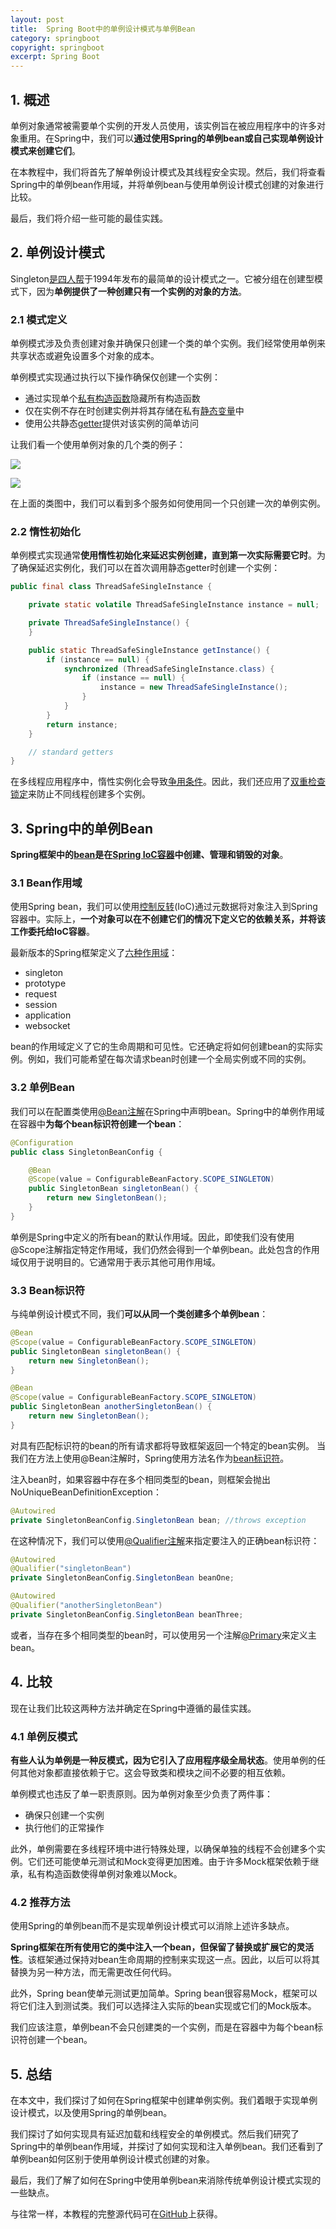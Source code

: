 ```yaml
---
layout: post
title:  Spring Boot中的单例设计模式与单例Bean
category: springboot
copyright: springboot
excerpt: Spring Boot
---
```


## 1. 概述

单例对象通常被需要单个实例的开发人员使用，该实例旨在被应用程序中的许多对象重用。在Spring中，我们可以**通过使用Spring的单例bean或自己实现单例设计模式来创建它们**。

在本教程中，我们将首先了解单例设计模式及其线程安全实现。然后，我们将查看Spring中的单例bean作用域，并将单例bean与使用单例设计模式创建的对象进行比较。

最后，我们将介绍一些可能的最佳实践。

## 2. 单例设计模式

Singleton[是四人帮](https://www.baeldung.com/creational-design-patterns)于1994年发布的最简单的设计模式之一。它被分组在创建型模式下，因为**单例提供了一种创建只有一个实例的对象的方法**。

### 2.1 模式定义

单例模式涉及负责创建对象并确保只创建一个类的单个实例。我们经常使用单例来共享状态或避免设置多个对象的成本。

单例模式实现通过执行以下操作确保仅创建一个实例：

-   通过实现单个[私有构造函数](https://www.baeldung.com/java-private-constructors#:~:text=Private%20constructors%20allow%20us%20to,is%20known%20as%20constructor%20delegation.)隐藏所有构造函数
-   仅在实例不存在时创建实例并将其存储在私有[静态变量](https://www.baeldung.com/java-static)中
-   使用公共静态[getter](https://www.baeldung.com/java-why-getters-setters)提供对该实例的简单访问

让我们看一个使用单例对象的几个类的例子：

<img src="../assets/img.png">

![](/assets/images/2023/springboot/springboot3singletonbean01.png)

在上面的类图中，我们可以看到多个服务如何使用同一个只创建一次的单例实例。

### 2.2 惰性初始化

单例模式实现通常**使用惰性初始化来延迟实例创建，直到第一次实际需要它时**。为了确保延迟实例化，我们可以在首次调用静态getter时创建一个实例：

```java
public final class ThreadSafeSingleInstance {

    private static volatile ThreadSafeSingleInstance instance = null;

    private ThreadSafeSingleInstance() {
    }

    public static ThreadSafeSingleInstance getInstance() {
        if (instance == null) {
            synchronized (ThreadSafeSingleInstance.class) {
                if (instance == null) {
                    instance = new ThreadSafeSingleInstance();
                }
            }
        }
        return instance;
    }

    // standard getters
}
```

在多线程应用程序中，惰性实例化会导致[争用条件](https://www.baeldung.com/java-common-concurrency-pitfalls)。因此，我们还应用了[双重检查锁定](https://www.baeldung.com/java-singleton-double-checked-locking)来防止不同线程创建多个实例。

## 3. Spring中的单例Bean

**Spring框架中的[bean](https://www.baeldung.com/spring-bean)是在[Spring IoC容器](https://www.baeldung.com/inversion-control-and-dependency-injection-in-spring)中创建、管理和销毁的对象**。

### 3.1 Bean作用域

使用Spring bean，我们可以使用[控制反转](https://www.baeldung.com/inversion-control-and-dependency-injection-in-spring)(IoC)通过元数据将对象注入到Spring容器中。实际上，**一个对象可以在不创建它们的情况下定义它的依赖关系，并将该工作委托给IoC容器**。

最新版本的Spring框架定义了[六种作用域](https://www.baeldung.com/spring-bean-scopes)：

-   singleton
-   prototype
-   request
-   session
-   application
-   websocket

bean的作用域定义了它的生命周期和可见性。它还确定将如何创建bean的实际实例。例如，我们可能希望在每次请求bean时创建一个全局实例或不同的实例。

### 3.2 单例Bean

我们可以在配置类使用[@Bean注解](https://www.baeldung.com/spring-bean-annotations)在Spring中声明bean。Spring中的单例作用域在容器中**为每个bean标识符创建一个bean**：

```java
@Configuration
public class SingletonBeanConfig {

    @Bean
    @Scope(value = ConfigurableBeanFactory.SCOPE_SINGLETON)
    public SingletonBean singletonBean() {
        return new SingletonBean();
    }
}
```

单例是Spring中定义的所有bean的默认作用域。因此，即使我们没有使用@Scope注解指定特定作用域，我们仍然会得到一个单例bean。此处包含的作用域仅用于说明目的。它通常用于表示其他可用作用域。

### 3.3 Bean标识符

与纯单例设计模式不同，我们**可以从同一个类创建多个单例bean**：

```java
@Bean
@Scope(value = ConfigurableBeanFactory.SCOPE_SINGLETON)
public SingletonBean singletonBean() {
    return new SingletonBean();
}

@Bean
@Scope(value = ConfigurableBeanFactory.SCOPE_SINGLETON)
public SingletonBean anotherSingletonBean() {
    return new SingletonBean();
}
```

对具有匹配标识符的bean的所有请求都将导致框架返回一个特定的bean实例。 当我们在方法上使用@Bean注解时，Spring使用方法名作为[bean标识符](https://www.baeldung.com/spring-bean-names)。

注入bean时，如果容器中存在多个相同类型的bean，则框架会抛出NoUniqueBeanDefinitionException：

```java
@Autowired
private SingletonBeanConfig.SingletonBean bean; //throws exception
```

在这种情况下，我们可以使用[@Qualifier注解](https://www.baeldung.com/spring-qualifier-annotation)来指定要注入的正确bean标识符：

```java
@Autowired
@Qualifier("singletonBean")
private SingletonBeanConfig.SingletonBean beanOne;

@Autowired
@Qualifier("anotherSingletonBean")
private SingletonBeanConfig.SingletonBean beanThree;
```

或者，当存在多个相同类型的bean时，可以使用另一个注解[@Primary](https://www.baeldung.com/spring-primary)来定义主bean。

## 4. 比较

现在让我们比较这两种方法并确定在Spring中遵循的最佳实践。

### 4.1 单例反模式

**有些人认为单例是一种反模式，因为它引入了应用程序级全局状态**。使用单例的任何其他对象都直接依赖于它。这会导致类和模块之间不必要的相互依赖。

单例模式也违反了单一职责原则。因为单例对象至少负责了两件事：

-   确保只创建一个实例
-   执行他们的正常操作

此外，单例需要在多线程环境中进行特殊处理，以确保单独的线程不会创建多个实例。它们还可能使单元测试和Mock变得更加困难。由于许多Mock框架依赖于继承，私有构造函数使得单例对象难以Mock。

### 4.2 推荐方法

使用Spring的单例bean而不是实现单例设计模式可以消除上述许多缺点。

**Spring框架在所有使用它的类中注入一个bean，但保留了替换或扩展它的灵活性**。该框架通过保持对bean生命周期的控制来实现这一点。因此，以后可以将其替换为另一种方法，而无需更改任何代码。

此外，Spring bean使单元测试更加简单。Spring bean很容易Mock，框架可以将它们注入到测试类。我们可以选择注入实际的bean实现或它们的Mock版本。

我们应该注意，单例bean不会只创建类的一个实例，而是在容器中为每个bean标识符创建一个bean。

## 5. 总结

在本文中，我们探讨了如何在Spring框架中创建单例实例。我们着眼于实现单例设计模式，以及使用Spring的单例bean。

我们探讨了如何实现具有延迟加载和线程安全的单例模式。然后我们研究了Spring中的单例bean作用域，并探讨了如何实现和注入单例bean。我们还看到了单例bean如何区别于使用单例设计模式创建的对象。

最后，我们了解了如何在Spring中使用单例bean来消除传统单例设计模式实现的一些缺点。

与往常一样，本教程的完整源代码可在[GitHub](https://github.com/tuyucheng7/taketoday-tutorial4j/tree/master/spring-boot-modules/spring-boot-3)上获得。